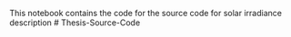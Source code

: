 This notebook contains the code for the source code for solar irradiance description # Thesis-Source-Code
